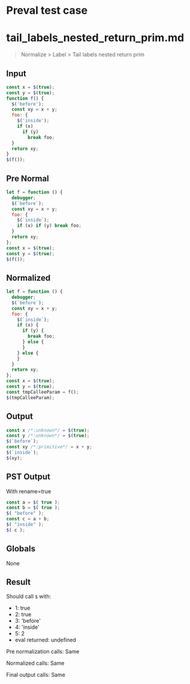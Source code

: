 # Preval test case

# tail_labels_nested_return_prim.md

> Normalize > Label > Tail labels nested return prim
>
>

## Input

`````js filename=intro
const x = $(true);
const y = $(true);
function f() {
  $('before');
  const xy = x + y;
  foo: { 
    $('inside'); 
    if (x) 
      if (y)
        break foo;
  }
  return xy;
}
$(f());
`````

## Pre Normal


`````js filename=intro
let f = function () {
  debugger;
  $(`before`);
  const xy = x + y;
  foo: {
    $(`inside`);
    if (x) if (y) break foo;
  }
  return xy;
};
const x = $(true);
const y = $(true);
$(f());
`````

## Normalized


`````js filename=intro
let f = function () {
  debugger;
  $(`before`);
  const xy = x + y;
  foo: {
    $(`inside`);
    if (x) {
      if (y) {
        break foo;
      } else {
      }
    } else {
    }
  }
  return xy;
};
const x = $(true);
const y = $(true);
const tmpCalleeParam = f();
$(tmpCalleeParam);
`````

## Output


`````js filename=intro
const x /*:unknown*/ = $(true);
const y /*:unknown*/ = $(true);
$(`before`);
const xy /*:primitive*/ = x + y;
$(`inside`);
$(xy);
`````

## PST Output

With rename=true

`````js filename=intro
const a = $( true );
const b = $( true );
$( "before" );
const c = a + b;
$( "inside" );
$( c );
`````

## Globals

None

## Result

Should call `$` with:
 - 1: true
 - 2: true
 - 3: 'before'
 - 4: 'inside'
 - 5: 2
 - eval returned: undefined

Pre normalization calls: Same

Normalized calls: Same

Final output calls: Same
